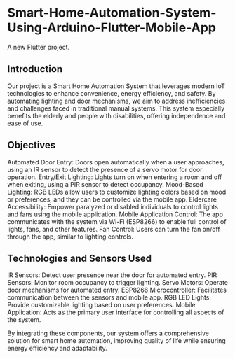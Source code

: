 # Smart-Home-Automation-System-Using-Arduino-Flutter-Mobile-App

A new Flutter project.

## Introduction

Our project is a Smart Home Automation System that leverages modern IoT technologies to enhance convenience, energy efficiency, and safety. By automating lighting and door mechanisms, we aim to address inefficiencies and challenges faced in traditional manual systems. This system especially benefits the elderly and people with disabilities, offering independence and ease of use.

## Objectives
Automated Door Entry: Doors open automatically when a user approaches, using an IR sensor to detect the presence of a servo motor for door operation.
Entry/Exit Lighting: Lights turn on when entering a room and off when exiting, using a PIR sensor to detect occupancy.
Mood-Based Lighting: RGB LEDs allow users to customize lighting colors based on mood or preferences, and they can be controlled via the mobile app.
Eldercare Accessibility: Empower paralyzed or disabled individuals to control lights and fans using the mobile application.
Mobile Application Control: The app communicates with the system via Wi-Fi (ESP8266) to enable full control of lights, fans, and other features.
Fan Control: Users can turn the fan on/off through the app, similar to lighting controls.

## Technologies and Sensors Used
IR Sensors: Detect user presence near the door for automated entry.
PIR Sensors: Monitor room occupancy to trigger lighting.
Servo Motors: Operate door mechanisms for automated entry.
ESP8266 Microcontroller: Facilitates communication between the sensors and mobile app.
RGB LED Lights: Provide customizable lighting based on user preferences.
Mobile Application: Acts as the primary user interface for controlling all aspects of the system.

By integrating these components, our system offers a comprehensive solution for smart home automation, improving quality of life while ensuring energy efficiency and adaptability.
